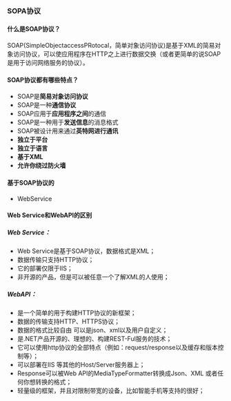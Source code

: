 ### SOPA协议  
#### 什么是SOAP协议？  
  SOAP(SimpleObjectaccessPRotocal，简单对象访问协议)是基于XML的简易对象访问协议，可以使应用程序在HTTP之上进行数据交换（或者更简单的说SOAP是用于访问网络服务的协议）。

#### SOAP协议都有哪些特点？  
- SOAP是**简易对象访问协议** 
- SOAP是一种**通信协议**  
- SOAP应用于**应用程序之间**的通信  
- SOAP是一种用于**发送信息**的消息格式  
- SOAP被设计用来通过**英特网进行通讯**  
- **独立于平台**  
- **独立于语言**  
- **基于XML**  
- **允许你绕过防火墙**  

#### 基于SOAP协议的  
- WebService  

#### Web Service和WebAPI的区别  
##### Web Service：  
- Web Service是基于SOAP协议，数据格式是XML；  
- 数据传输只支持HTTP协议；  
- 它的部署仅限于IIS；  
- 非开源的产品，但是可以被任意一个了解XML的人使用；
##### WebAPI：
- 是一个简单的用于构建HTTP协议的新框架；
- 数据的传输支持HTTP、HTTPS协议；
- 数据的格式比较自由 可以是json、xml以及用户自定义；
- 是.NET产品开源的、理想的、构建REST-Ful服务的技术；
- 它可以使用http协议的全部特点（例如：request/response以及缓存和版本控制等）；
- 可以部署在IIS 等其他的Host/Server服务器上；
- Response可以被Web API的MediaTypeFormatter转换成Json、XML 或者任何你想转换的格式；
- 轻量级的框架，并且对限制带宽的设备，比如智能手机等支持的很好；
